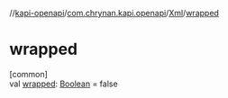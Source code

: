 //[kapi-openapi](../../../index.md)/[com.chrynan.kapi.openapi](../index.md)/[Xml](index.md)/[wrapped](wrapped.md)

# wrapped

[common]\
val [wrapped](wrapped.md): [Boolean](https://kotlinlang.org/api/latest/jvm/stdlib/kotlin/-boolean/index.html) = false
